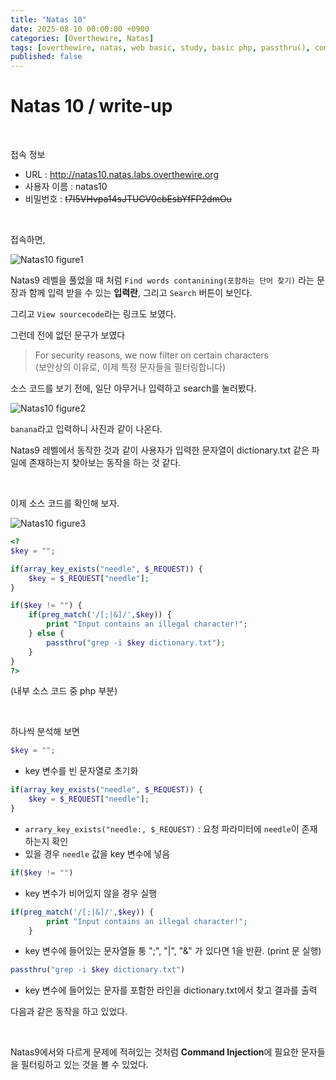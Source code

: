 ```yaml
---
title: "Natas 10"
date: 2025-08-10 00:00:00 +0900
categories: [Overthewire, Natas]
tags: [overthewire, natas, web basic, study, basic php, passthru(), command injection, shell command]
published: false
---
```


# Natas 10 / write-up

<br>

접속 정보 
- URL : http://natas10.natas.labs.overthewire.org
- 사용자 이름 : natas10
- 비밀번호 : ~~t7I5VHvpa14sJTUGV0cbEsbYfFP2dmOu~~

<br>

접속하면,

![Natas10 figure1](/assets/img/natas/2025-08-10-14-14-41.png)

Natas9 레벨을 풀었을 때 처럼 `Find words contanining(포함하는 단어 찾기)` 라는 문장과 함께 입력 받을 수 있는 **입력란**, 그리고 `Search` 버튼이 보인다.

그리고 `View sourcecode`라는 링크도 보였다.

그런데 전에 없던 문구가 보였다

> For security reasons, we now filter on certain characters  
> (보안상의 이유로, 이제 특정 문자들을 필터링합니다)

소스 코드를 보기 전에, 일단 아무거나 입력하고 search를 눌러봤다.

![Natas10 figure2](/assets/img/natas/2025-08-10-23-55-28.png)

`banana`라고 입력하니 사진과 같이 나온다.

Natas9 레벨에서 동작한 것과 같이 사용자가 입력한 문자열이 dictionary.txt 같은 파일에 존재하는지 찾아보는 동작을 하는 것 같다.

<br>

이제 소스 코드를 확인해 보자.

![Natas10 figure3](/assets/img/natas/2025-08-10-23-57-04.png)

```php
<?
$key = "";

if(array_key_exists("needle", $_REQUEST)) {
    $key = $_REQUEST["needle"];
}

if($key != "") {
    if(preg_match('/[;|&]/',$key)) {
        print "Input contains an illegal character!";
    } else {
        passthru("grep -i $key dictionary.txt");
    }
}
?>
```
(내부 소스 코드 중 php 부분)

<br>

하나씩 분석해 보면

```php
$key = "";
```
- key 변수를 빈 문자열로 초기화

```php
if(array_key_exists("needle", $_REQUEST)) {
    $key = $_REQUEST["needle"];
}
```
- `arrary_key_exists("needle:, $_REQUEST)` : 요청 파라미터에 `needle`이 존재하는지 확인
- 있을 경우 `needle` 값을 key 변수에 넣음

```php
if($key != "")
```
- key 변수가 비어있지 않을 경우 실행

```php
if(preg_match('/[;|&]/',$key)) {
        print "Input contains an illegal character!";
    }
```
- key 변수에 들어있는 문자열들 퉁 ";", "|", "&" 가 있다면 1을 반환. (print 문 실행)

```php
passthru("grep -i $key dictionary.txt")
```
- key 변수에 들어있는 문자를 포함한 라인을 dictionary.txt에서 찾고 결과를 출력

다음과 같은 동작을 하고 있었다.

<br>

Natas9에서와 다르게 문제에 적혀있는 것처럼 **Command Injection**에 필요한 문자들을 필터링하고 있는 것을 볼 수 있었다.




